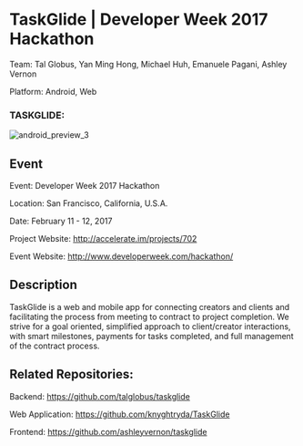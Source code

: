 TaskGlide | Developer Week 2017 Hackathon
=========================================

Team: Tal Globus, Yan Ming Hong, Michael Huh, Emanuele Pagani, Ashley Vernon

Platform: Android, Web

### TASKGLIDE:
![android_preview_3](https://cloud.githubusercontent.com/assets/1645482/22865723/d9132f5a-f11e-11e6-9e53-5578ff678353.png)

## Event

Event: Developer Week 2017 Hackathon

Location: San Francisco, California, U.S.A.

Date: February 11 - 12, 2017

Project Website: http://accelerate.im/projects/702

Event Website: http://www.developerweek.com/hackathon/

## Description

TaskGlide is a web and mobile app for connecting creators and clients and facilitating the process from meeting to contract to project completion. We strive for a goal oriented, simplified approach to client/creator interactions, with smart milestones, payments for tasks completed, and full management of the contract process.

## Related Repositories:

Backend: https://github.com/talglobus/taskglide

Web Application: https://github.com/knyghtryda/TaskGlide

Frontend: https://github.com/ashleyvernon/taskglide